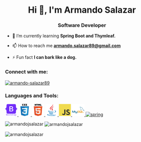 <h1 align="center">Hi 👋, I'm Armando Salazar</h1>
<h3 align="center">Software Developer</h3>

- 🌱 I’m currently learning **Spring Boot and Thymleaf.**

- 📫 How to reach me **armando.salazar89@gmail.com**

- ⚡ Fun fact **I can bark like a dog.**

<h3 align="left">Connect with me:</h3>
<p align="left">
<a href="https://linkedin.com/in/armando-salazar89" target="blank"><img align="center" src="https://cdn.jsdelivr.net/npm/simple-icons@3.0.1/icons/linkedin.svg" alt="armando-salazar89" height="30" width="40" /></a>
</p>

<h3 align="left">Languages and Tools:</h3>
<p align="left"> <a href="https://getbootstrap.com" target="_blank"> <img src="https://raw.githubusercontent.com/devicons/devicon/master/icons/bootstrap/bootstrap-plain-wordmark.svg" alt="bootstrap" width="40" height="40"/> </a> <a href="https://www.w3schools.com/css/" target="_blank"> <img src="https://raw.githubusercontent.com/devicons/devicon/master/icons/css3/css3-original-wordmark.svg" alt="css3" width="40" height="40"/> </a> <a href="https://www.w3.org/html/" target="_blank"> <img src="https://raw.githubusercontent.com/devicons/devicon/master/icons/html5/html5-original-wordmark.svg" alt="html5" width="40" height="40"/> </a> <a href="https://www.java.com" target="_blank"> <img src="https://raw.githubusercontent.com/devicons/devicon/master/icons/java/java-original.svg" alt="java" width="40" height="40"/> </a> <a href="https://developer.mozilla.org/en-US/docs/Web/JavaScript" target="_blank"> <img src="https://raw.githubusercontent.com/devicons/devicon/master/icons/javascript/javascript-original.svg" alt="javascript" width="40" height="40"/> </a> <a href="https://www.mysql.com/" target="_blank"> <img src="https://raw.githubusercontent.com/devicons/devicon/master/icons/mysql/mysql-original-wordmark.svg" alt="mysql" width="40" height="40"/> </a> <a href="https://spring.io/" target="_blank"> <img src="https://www.vectorlogo.zone/logos/springio/springio-icon.svg" alt="spring" width="40" height="40"/> </a> </p>

<p><img align="left" src="https://github-readme-stats.vercel.app/api/top-langs?username=armandojsalazar&show_icons=true&locale=en&layout=compact" alt="armandojsalazar" /></p>

<p>&nbsp;<img align="center" src="https://github-readme-stats.vercel.app/api?username=armandojsalazar&show_icons=true&locale=en" alt="armandojsalazar" /></p>

<p><img align="center" src="https://github-readme-streak-stats.herokuapp.com/?user=armandojsalazar&" alt="armandojsalazar" /></p>
